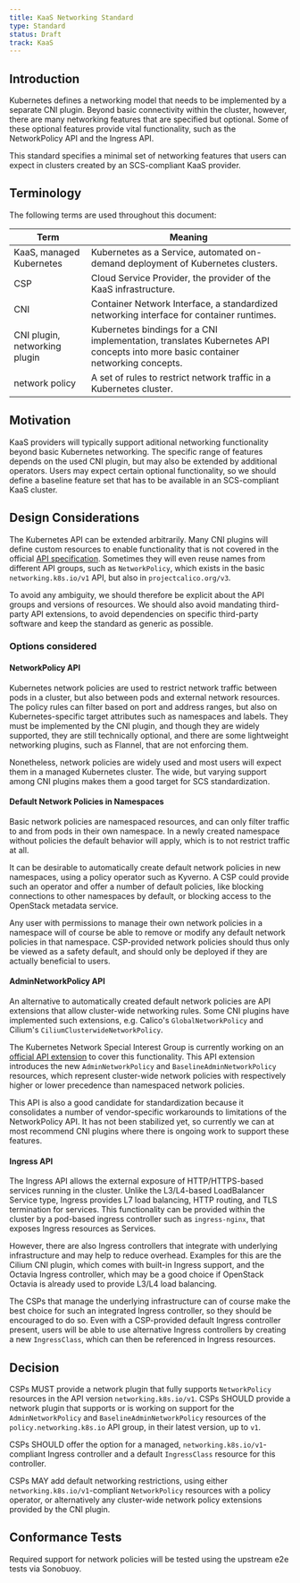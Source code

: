 ```yaml
---
title: KaaS Networking Standard
type: Standard
status: Draft
track: KaaS
---
```


## Introduction

Kubernetes defines a networking model that needs to be implemented by a separate CNI plugin.
Beyond basic connectivity within the cluster, however, there are many networking features that are specified but optional.
Some of these optional features provide vital functionality, such as the NetworkPolicy API and the Ingress API.

This standard specifies a minimal set of networking features that users can expect in clusters created by an SCS-compliant KaaS provider.

## Terminology

The following terms are used throughout this document:

| Term | Meaning |
|------|---------|
| KaaS, managed Kubernetes | Kubernetes as a Service, automated on-demand deployment of Kubernetes clusters. |
| CSP | Cloud Service Provider, the provider of the KaaS infrastructure. |
| CNI | Container Network Interface, a standardized networking interface for container runtimes. |
| CNI plugin, networking plugin | Kubernetes bindings for a CNI implementation, translates Kubernetes API concepts into more basic container networking concepts. |
| network policy | A set of rules to restrict network traffic in a Kubernetes cluster. |

## Motivation

KaaS providers will typically support aditional networking functionality beyond basic Kubernetes networking.
The specific range of features depends on the used CNI plugin, but may also be extended by additional operators.
Users may expect certain optional functionality, so we should define a baseline feature set that has to be available in an SCS-compliant KaaS cluster.

## Design Considerations

The Kubernetes API can be extended arbitrarily.
Many CNI plugins will define custom resources to enable functionality that is not covered in the official [API specification](https://kubernetes.io/docs/reference/generated/kubernetes-api/v1.31/).
Sometimes they will even reuse names from different API groups, such as `NetworkPolicy`, which exists in the basic `networking.k8s.io/v1` API, but also in `projectcalico.org/v3`.

To avoid any ambiguity, we should therefore be explicit about the API groups and versions of resources.
We should also avoid mandating third-party API extensions, to avoid dependencies on specific third-party software and keep the standard as generic as possible.

### Options considered

#### NetworkPolicy API

Kubernetes network policies are used to restrict network traffic between pods in a cluster, but also between pods and external network resources.
The policy rules can filter based on port and address ranges, but also on Kubernetes-specific target attributes such as namespaces and labels.
They must be implemented by the CNI plugin, and though they are widely supported, they are still technically optional, and there are some lightweight networking plugins, such as Flannel, that are not enforcing them.

Nonetheless, network policies are widely used and most users will expect them in a managed Kubernetes cluster.
The wide, but varying support among CNI plugins makes them a good target for SCS standardization.

#### Default Network Policies in Namespaces

Basic network policies are namespaced resources, and can only filter traffic to and from pods in their own namespace.
In a newly created namespace without policies the default behavior will apply, which is to not restrict traffic at all.

It can be desirable to automatically create default network policies in new namespaces, using a policy operator such as Kyverno.
A CSP could provide such an operator and offer a number of default policies, like blocking connections to other namespaces by default, or blocking access to the OpenStack metadata service.

Any user with permissions to manage their own network policies in a namespace will of course be able to remove or modify any default network policies in that namespace.
CSP-provided network policies should thus only be viewed as a safety default, and should only be deployed if they are actually beneficial to users.

#### AdminNetworkPolicy API

An alternative to automatically created default network policies are API extensions that allow cluster-wide networking rules.
Some CNI plugins have implemented such extensions, e.g. Calico's `GlobalNetworkPolicy` and Cilium's `CiliumClusterwideNetworkPolicy`.

The Kubernetes Network Special Interest Group is currently working on an [official API extension](https://network-policy-api.sigs.k8s.io/api-overview/) to cover this functionality.
This API extension introduces the new `AdminNetworkPolicy` and `BaselineAdminNetworkPolicy` resources, which represent cluster-wide network policies with respectively higher or lower precedence than namespaced network policies.

This API is also a good candidate for standardization because it consolidates a number of vendor-specific workarounds to limitations of the NetworkPolicy API.
It has not been stabilized yet, so currently we can at most recommend CNI plugins where there is ongoing work to support these features.

#### Ingress API

The Ingress API allows the external exposure of HTTP/HTTPS-based services running in the cluster.
Unlike the L3/L4-based LoadBalancer Service type, Ingress provides L7 load balancing, HTTP routing, and TLS termination for services.
This functionality can be provided within the cluster by a pod-based ingress controller such as `ingress-nginx`, that exposes Ingress resources as Services.

However, there are also Ingress controllers that integrate with underlying infrastructure and may help to reduce overhead.
Examples for this are the Cilium CNI plugin, which comes with built-in Ingress support, and the Octavia Ingress controller, which may be a good choice if OpenStack Octavia is already used to provide L3/L4 load balancing.

The CSPs that manage the underlying infrastructure can of course make the best choice for such an integrated Ingress controller, so they should be encouraged to do so.
Even with a CSP-provided default Ingress controller present, users will be able to use alternative Ingress controllers by creating a new `IngressClass`, which can then be referenced in Ingress resources.

## Decision

CSPs MUST provide a network plugin that fully supports `NetworkPolicy` resources in the API version `networking.k8s.io/v1`.
CSPs SHOULD provide a network plugin that supports or is working on support for the `AdminNetworkPolicy` and `BaselineAdminNetworkPolicy` resources of the `policy.networking.k8s.io` API group, in their latest version, up to `v1`.

CSPs SHOULD offer the option for a managed, `networking.k8s.io/v1`-compliant Ingress controller and a default `IngressClass` resource for this controller.

CSPs MAY add default networking restrictions, using either `networking.k8s.io/v1`-compliant `NetworkPolicy` resources with a policy operator, or alternatively any cluster-wide network policy extensions provided by the CNI plugin.

## Conformance Tests

Required support for network policies will be tested using the upstream e2e tests via Sonobuoy.
